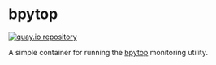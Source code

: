 # bpytop

[![quay.io repository](https://img.shields.io/badge/updated-2022--04--17-green)](https://quay.io/repository/miabbott/bpytop)

A simple container for running the [bpytop](https://github.com/aristocratos/bpytop) monitoring utility.